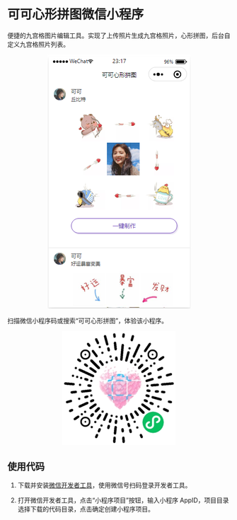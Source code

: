 # 可可心形拼图微信小程序

   便捷的九宫格图片编辑工具。实现了上传照片生成九宫格照片，心形拼图，后台自定义九宫格照片列表。

<div align="center">
<img alt="主界面" src="screenshot/2023-05-04-23-18-35.png">
</div>

   扫描微信小程序码或搜索“可可心形拼图”，体验该小程序。

<div align="center">
<img alt="可可心形拼图小程序码" src="screenshot/gh_6552faddf495_258.jpg">
</div>


## 使用代码

  1. 下载并安装[微信开发者工具](https://mp.weixin.qq.com/debug/wxadoc/dev/devtools/download.html)，使用微信号扫码登录开发者工具。

  2. 打开微信开发者工具，点击“小程序项目”按钮，输入小程序 AppID，项目目录选择下载的代码目录，点击确定创建小程序项目。

